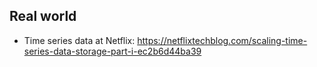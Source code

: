 ## Real world
* Time series data at Netflix: https://netflixtechblog.com/scaling-time-series-data-storage-part-i-ec2b6d44ba39